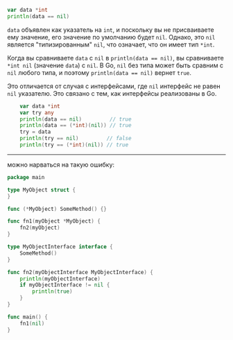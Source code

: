 ```go
var data *int
println(data == nil)
```

`data` объявлен как указатель на `int`, и поскольку вы не присваиваете ему значение, его значение по умолчанию будет `nil`. Однако, это `nil` является "типизированным" `nil`, что означает, что он имеет тип `*int`.

Когда вы сравниваете `data` с `nil` в `println(data == nil)`, вы сравниваете `*int nil` (значение `data`) с `nil`. В Go, `nil` без типа может быть сравним с `nil` любого типа, и поэтому `println(data == nil)` вернет `true`.

Это отличается от случая с интерфейсами, где `nil` интерфейс не равен `nil` указателю. Это связано с тем, как интерфейсы реализованы в Go.

```go
	var data *int
	var try any
	println(data == nil)         // true
	println(data == (*int)(nil)) // true
	try = data
	println(try == nil)         // false
	println(try == (*int)(nil)) // true
```

---

можно нарваться на такую ошибку:

```go
package main

type MyObject struct {
}

func (*MyObject) SomeMethod() {}

func fn1(myObject *MyObject) {
	fn2(myObject)
}

type MyObjectInterface interface {
	SomeMethod()
}

func fn2(myObjectInterface MyObjectInterface) {
	println(myObjectInterface)
	if myObjectInterface != nil {
		println(true)
	}
}

func main() {
	fn1(nil)
}
```
